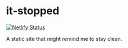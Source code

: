 # it-stopped
[![Netlify Status](https://api.netlify.com/api/v1/badges/3a7d4c7f-c029-40c4-a055-562b18dbae7c/deploy-status)](https://app.netlify.com/sites/stopped/deploys)

A static site that might remind me to stay clean.
